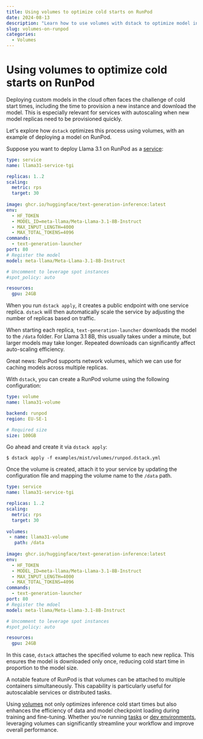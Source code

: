 ```yaml
---
title: Using volumes to optimize cold starts on RunPod
date: 2024-08-13
description: "Learn how to use volumes with dstack to optimize model inference cold start times on RunPod."  
slug: volumes-on-runpod
categories:
  - Volumes 
---
```


# Using volumes to optimize cold starts on RunPod

Deploying custom models in the cloud often faces the challenge of cold start times, including the time to provision a
new instance and download the model. This is especially relevant for services with autoscaling when new model replicas
need to be provisioned quickly. 

Let's explore how `dstack` optimizes this process using volumes, with an example of
deploying a model on RunPod.

<!-- more -->

Suppose you want to deploy Llama 3.1 on RunPod as a [service](../../docs/services.md):

<div editor-title="examples/llms/llama31/tgi/service.dstack.yml">

```yaml
type: service
name: llama31-service-tgi

replicas: 1..2
scaling:
  metric: rps
  target: 30
  
image: ghcr.io/huggingface/text-generation-inference:latest
env:
  - HF_TOKEN
  - MODEL_ID=meta-llama/Meta-Llama-3.1-8B-Instruct
  - MAX_INPUT_LENGTH=4000
  - MAX_TOTAL_TOKENS=4096
commands:
  - text-generation-launcher
port: 80
# Register the model
model: meta-llama/Meta-Llama-3.1-8B-Instruct

# Uncomment to leverage spot instances
#spot_policy: auto

resources:
  gpu: 24GB
```

</div>

When you run `dstack apply`, it creates a public endpoint with one service replica. `dstack` will then automatically scale
the service by adjusting the number of replicas based on traffic.

When starting each replica, `text-generation-launcher` downloads the model to the `/data` folder. For Llama 3.1 8B, this
usually takes under a minute, but larger models may take longer. Repeated downloads can significantly affect
auto-scaling efficiency.

Great news: RunPod supports network volumes, which we can use for caching models across multiple replicas.

With `dstack`, you can create a RunPod volume using the following configuration:

<div editor-title="examples/mist/volumes/runpod.dstack.yml">

```yaml
type: volume
name: llama31-volume

backend: runpod
region: EU-SE-1

# Required size
size: 100GB
```

</div>

Go ahead and create it via `dstack apply`:

<div class="termy">

```shell
$ dstack apply -f examples/mist/volumes/runpod.dstack.yml
```

</div>

Once the volume is created, attach it to your service by updating the configuration file and mapping the 
volume name to the `/data` path.

<div editor-title="examples/llms/llama31/tgi/service.dstack.yml">

```yaml
type: service
name: llama31-service-tgi

replicas: 1..2
scaling:
  metric: rps
  target: 30
  
volumes:
 - name: llama31-volume
   path: /data
  
image: ghcr.io/huggingface/text-generation-inference:latest
env:
  - HF_TOKEN
  - MODEL_ID=meta-llama/Meta-Llama-3.1-8B-Instruct
  - MAX_INPUT_LENGTH=4000
  - MAX_TOTAL_TOKENS=4096
commands:
  - text-generation-launcher
port: 80
# Register the mdoel
model: meta-llama/Meta-Llama-3.1-8B-Instruct

# Uncomment to leverage spot instances
#spot_policy: auto

resources:
  gpu: 24GB
```

</div>

In this case, `dstack` attaches the specified volume to each new replica. This ensures the model is downloaded only
once, reducing cold start time in proportion to the model size.

A notable feature of RunPod is that volumes can be attached to multiple containers simultaneously. This capability is
particularly useful for autoscalable services or distributed tasks.

Using [volumes](../../docs/concepts/volumes.md) not only optimizes inference cold start times but also enhances the
efficiency of data and model checkpoint loading during training and fine-tuning.
Whether you're running [tasks](../../docs/tasks.md) or [dev environments](../../docs/dev-environments.md), leveraging
volumes can significantly streamline your workflow and improve overall performance.
